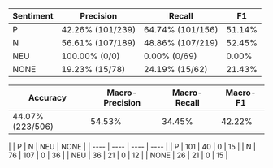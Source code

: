 | Sentiment | Precision | Recall | F1 |
| --------- | --------- | ------ | -- |
| P | 42.26% (101/239) | 64.74% (101/156) | 51.14% |
| N | 56.61% (107/189) | 48.86% (107/219) | 52.45% |
| NEU | 100.00% (0/0) | 0.00% (0/69) | 0.00% |
| NONE | 19.23% (15/78) | 24.19% (15/62) | 21.43% |

| Accuracy | Macro-Precision | Macro-Recall | Macro-F1 |
| -------- | --------------- | ------------ | -------- |
| 44.07% (223/506) | 54.53% | 34.45% | 42.22% |

|  | P | N | NEU | NONE |
| ---- | ---- | ---- | ---- |
| P  | 101  | 40  | 0  | 15 |
| N  | 76  | 107  | 0  | 36 |
| NEU  | 36  | 21  | 0  | 12 |
| NONE  | 26  | 21  | 0  | 15 |
